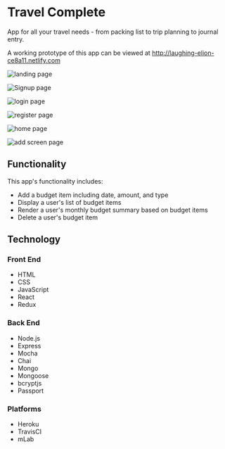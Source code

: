 # Travel Complete
App for all your travel needs - from packing list to trip planning to journal entry.
<p>A working prototype of this app can be viewed at <a href="http://laughing-elion-ce8a11.netlify.com">http://laughing-elion-ce8a11.netlify.com</a></p>

![landing page]()

![Signup page]()

![login page]()

![register page]()

![home page]()

![add screen page]()


<h2>Functionality</h2>
<p>This app's functionality includes:</p>
<ul>
	<li>Add a budget item including date, amount, and type</li>
	<li>Display a user's list of budget items</li>
	<li>Render a user's monthly budget summary based on budget items</li>
	<li>Delete a user's budget item</li>
</ul>

<h2>Technology</h2>
<h3>Front End</h3>
<ul>
	<li>HTML</li>
	<li>CSS</li>
	<li>JavaScript</li>
	<li>React</li>
	<li>Redux</li>
</ul>

<h3>Back End</h3>
<ul>
	<li>Node.js</li>
	<li>Express</li>
	<li>Mocha</li>
	<li>Chai</li>
	<li>Mongo</li>
	<li>Mongoose</li>
	<li>bcryptjs</li>
	<li>Passport</li>
</ul>

<h3>Platforms</h3>
<ul>
	<li>Heroku</li>
  <li>TravisCI</li>
	<li>mLab</li>
</ul>


